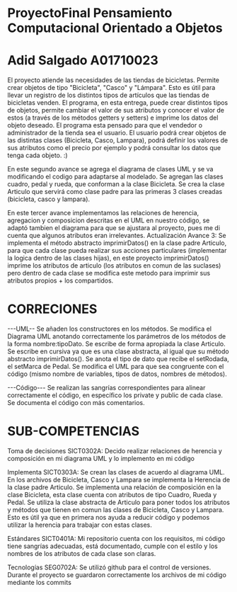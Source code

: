 # ProyectoFinal Pensamiento Computacional Orientado a Objetos
# Adid Salgado A01710023
El proyecto atiende las necesidades de las tiendas de bicicletas. Permite crear objetos de tipo "Bicicleta", "Casco" y "Lámpara". Esto es útil para  llevar un registro de los distintos tipos de artículos que las tiendas de bicicletas venden.
El programa, en esta entrega, puede crear distintos tipos de objetos, permite cambiar el valor de sus atributos y conocer el valor de estos (a través de los métodos getters y setters) e imprime los datos del objeto deseado.
El programa esta pensado para que el vendedor o administrador de la tienda sea el usuario. El usuario podrá crear objetos de las distintas clases (Bicicleta, Casco, Lampara), podrá definir los valores de sus atributos como el precio por ejemplo y podrá consultar los datos que tenga cada objeto.
:)

En este segundo avance se agrega el diagrama de clases UML y se va modificando el codigo para adaptarse al modelado. Se agregan las clases cuadro, pedal y rueda, que conforman a la clase Bicicleta. Se crea la clase Articulo que servirá como clase padre para las primeras 3 clases creadas (bicicleta, casco y lampara).

En este tercer avance implementamos las relaciones de herencia, agregacion y composicion descritas en el UML en nuestro código, se adaptó tambien el diagrama para que se ajustara al proyecto, pues me di cuenta que algunos atributos eran irrelevantes. 
Actualización Avance 3: 
Se implementa el método abstracto imprimirDatos() en la clase padre Articulo, para que cada clase pueda realizar sus acciones particulares (implementar la logica dentro de las clases hijas), en este proyecto imprimirDatos() imprime los atributos de articulo (los atributos en comun de las suclases) pero dentro de cada clase se modifica este metodo para imprimir sus atributos propios + los compartidos.

# CORRECIONES

---UML--
Se añaden los constructores en los métodos.
Se modifica el Diagrama UML anotando correctamente los parámetros de los métodos de la forma nombre:tipoDato.
Se escribe de forma apropiada la clase Articulo. Se escribe en cursiva ya que es una clase abstracta, al igual que su método abstracto imprimirDatos().
Se anota el tipo de dato que recibe el setRodada, el setMarca de Pedal.
Se modifica el UML para que sea congruente con el código (mismo nombre de variables, tipos de datos, nombres de métodos).

---Código---
Se realizan las sangrías correspondientes para alinear correctamente el código, en específico los private y public de cada clase.
Se documenta el código con más comentarios.

# SUB-COMPETENCIAS
Toma de decisiones SICT0302A:
Decido realizar relaciones de herencia y composición en mi diagrama UML y lo implemento en mi código

Implementa SICT0303A:
Se crean las clases de acuerdo al diagrama UML. En los archivos de Bicicleta, Casco y Lampara se implementa la Herencia de la clase padre Articulo. Se implementa una relación de composición en la clase Bicicleta, esta clase cuenta con atributos de tipo Cuadro, Rueda y Pedal.
Se utiliza la clase abstracta de Articulo para poner todos los atributos y métodos que tienen en comun las clases de Bicicleta, Casco y Lampara. Esto es útil ya que en primera nos ayuda a reducir código y podemos utilizar la herencia para trabajar con estas clases.

Estándares   SICT0401A:
Mi repositorio cuenta con los requisitos, mi código tiene sangrías adecuadas, está documentado, cumple con el estilo y los nombres de los atributos de cada clase son claras.

Tecnologías  SEG0702A: 
Se utilizó github para el control de versiones. Durante el proyecto se guardaron correctamente los archivos de mi código mediante los commits





